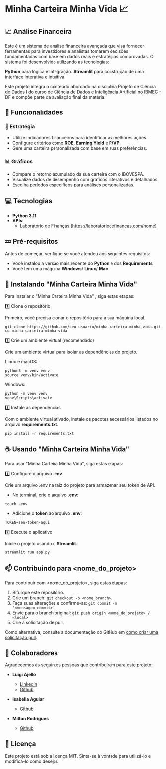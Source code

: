 # Minha Carteira Minha Vida 📈



## 📈  Análise Financeira 
Este é um sistema de análise financeira avançada que visa fornecer ferramentas para investidores e analistas tomarem decisões fundamentadas com base em dados reais e estratégias comprovadas. O sistema foi desenvolvido utilizando as tecnologias:

**Python** para lógica e integração.
**Streamlit** para construção de uma interface interativa e intuitiva.

Este projeto integra o conteúdo abordado na disciplina Projeto de Ciência de Dados I do curso de Ciência de Dados e Inteligência Artificial no IBMEC - DF e compõe parte da avaliação final da matéria.

## 🚀 Funcionalidades

### 🧩 **Estratégia**
- Utilize indicadores financeiros para identificar as melhores ações.
- Configure critérios como **ROE**, **Earning Yield** e **P/VP**.
- Gere uma carteira personalizada com base em suas preferências.

### 📊 **Gráficos**
- Compare o retorno acumulado da sua carteira com o IBOVESPA.
- Visualize dados de desempenho com gráficos interativos e detalhados.
- Escolha períodos específicos para análises personalizadas.
## 💻 Tecnologias
- **Python 3.11** 
- **APIs**:
  - Laboratório de Finanças (https://laboratoriodefinancas.com/home)
  

## 💤 Pré-requisitos

Antes de começar, verifique se você atendeu aos seguintes requisitos:

- Você instalou a versão mais recente do **Python** e dos **Requirements**
- Você tem uma máquina **Windows**/  **Linux**/  **Mac**


## 🚀 Instalando "Minha Carteira Minha Vida"

Para instalar o "Minha Carteira Minha Vida" , siga estas etapas:

1️⃣ Clone o repositório

Primeiro, você precisa clonar o repositório para a sua máquina local.

```
git clone https://github.com/seu-usuario/minha-carteira-minha-vida.git
cd minha-carteira-minha-vida
```
2️⃣ Crie um ambiente virtual (recomendado)

Crie um ambiente virtual para isolar as dependências do projeto.

Linux e macOS:

```
python3 -m venv venv
source venv/bin/activate
```

Windows:

```
python -m venv venv
venv\Scripts\activate
```
3️⃣ Instale as dependências

Com o ambiente virtual ativado, instale os pacotes necessários listados no arquivo **requirements.txt**.

```
pip install -r requirements.txt
```


## ☕ Usando "Minha Carteira Minha Vida"


Para usar "Minha Carteira Minha Vida", siga estas etapas:

1️⃣ Configure o arquivo **.env**

Crie um arquivo .env na raiz do projeto para armazenar seu token de API.

- No terminal, crie o arquivo **.env**:
```
touch .env
```
- Adicione o **token** ao arquivo **.env**:
```
TOKEN=seu-token-aqui
```

2️⃣ Execute o aplicativo

Inicie o projeto usando o **Streamlit**.

```
streamlit run app.py
```

## 📫 Contribuindo para <nome_do_projeto>

Para contribuir com <nome_do_projeto>, siga estas etapas:

1. Bifurque este repositório.
2. Crie um branch: `git checkout -b <nome_branch>`.
3. Faça suas alterações e confirme-as: `git commit -m '<mensagem_commit>'`
4. Envie para o branch original: `git push origin <nome_do_projeto> / <local>`
5. Crie a solicitação de pull.

Como alternativa, consulte a documentação do GitHub em [como criar uma solicitação pull](https://help.github.com/en/github/collaborating-with-issues-and-pull-requests/creating-a-pull-request).

## 🤝 Colaboradores

Agradecemos às seguintes pessoas que contribuíram para este projeto:


- **Luigi Ajello**
    - [Linkedin](www.linkedin.com/in/luigi-pedroso-ajello-346934278)
   -  [Github](https://github.com/LuigiAjello)

- **Isabella Aguiar**
    - [Github](https://github.com/isabellaaguiarr)

- **Milton Rodrigues**
     - [Github](https://github.com/Milton2330) 



## 📝 Licença
Este projeto está sob a licença MIT. Sinta-se à vontade para utilizá-lo e modificá-lo como desejar. 
